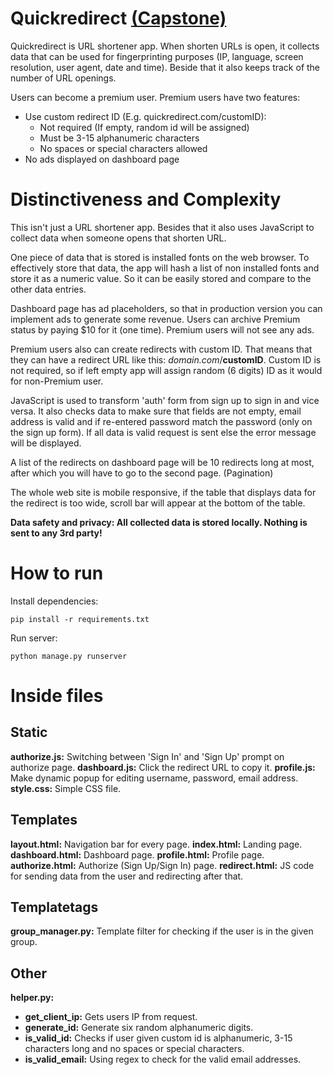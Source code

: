 # Quickredirect [(Capstone)](https://cs50.harvard.edu/web/2020/projects/final/capstone/)

Quickredirect is URL shortener app. When shorten URLs is open, it collects data that can be used for fingerprinting purposes (IP, language, screen resolution, user agent, date and time). Beside that it also keeps track of the number of URL openings.

Users can become a premium user. Premium users have two features:
 - Use custom redirect ID (E.g. quickredirect&#46;com/customID):
   - Not required (If empty, random id will be assigned)
   - Must be 3-15 alphanumeric characters
   - No spaces or special characters allowed
 - No ads displayed on dashboard page

# Distinctiveness and Complexity

This isn't just a URL shortener app. Besides that it also uses JavaScript to collect data when someone opens that shorten URL.

One piece of data that is stored is installed fonts on the web browser. To effectively store that data, the app will hash a list of non installed fonts and store it as a numeric value. So it can be easily stored and compare to the other data entries.

Dashboard page has ad placeholders, so that in production version you can implement ads to generate some revenue. Users can archive Premium status by paying $10 for it (one time). Premium users will not see any ads.

Premium users also can create redirects with custom ID. That means that they can have a redirect URL like this: *domain&#46;com*/**customID**. Custom ID is not required, so if left empty app will assign random (6 digits) ID as it would for non-Premium user.

JavaScript is used to transform 'auth' form from sign up to sign in and vice versa. It also checks data to make sure that fields are not empty, email address is valid and if re-entered password match the password (only on the sign up form). If all data is valid request is sent else the error message will be displayed.

A list  of  the  redirects  on  dashboard  page  will  be  10  redirects  long  at  most,  after  which  you  will  have  to  go  to  the  second  page.  (Pagination)

The whole web site is mobile responsive, if the table that displays data for the redirect is too wide, scroll bar will appear at the bottom of the table.

**Data safety and privacy: All collected data is stored locally. Nothing is sent to any 3rd party!**

# How to run

Install dependencies:

    pip install -r requirements.txt

Run server:

    python manage.py runserver

# Inside files

## Static
**authorize.js:** Switching between 'Sign In' and 'Sign Up' prompt on authorize page.
**dashboard.js:** Click the redirect URL to copy it.
**profile.js:** Make dynamic popup for editing username, password, email address.
**style.css:** Simple CSS file.

## Templates
**layout.html:** Navigation bar for every page.
**index.html:** Landing page.
**dashboard.html:** Dashboard page.
**profile.html:** Profile page.
**authorize.html:** Authorize (Sign Up/Sign In) page.
**redirect.html:** JS code for sending data from the user and redirecting after that.

## Templatetags
**group_manager.py:** Template filter for checking if the user is in the given group.

## Other
**helper&#46;py:**
 - **get_client_ip:** Gets users IP from request.
 - **generate_id:** Generate six random alphanumeric digits.
 - **is_valid_id:** Checks if user given custom id is alphanumeric, 3-15 characters long and no spaces or special characters.
 - **is_valid_email:** Using regex to check for the valid email addresses.
